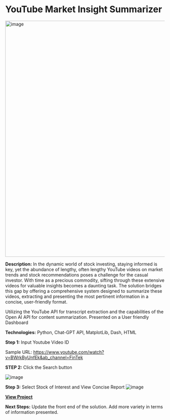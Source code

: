 # YouTube Market Insight Summarizer

<img width="743" alt="image" src="https://github.com/karan5patel/Karan_Portfolio/assets/149525806/bbd5c3d9-d23f-49da-8339-0bb38876256f">

**Description:** In the dynamic world of stock investing, staying informed is key, yet the abundance of lengthy, often lengthy YouTube videos on market trends and stock recommendations poses a challenge for the casual investor. With time as a precious commodity, sifting through these extensive videos for valuable insights becomes a daunting task. The solution bridges this gap by offering a comprehensive system designed to summarize these videos, extracting and presenting the most pertinent information in a concise, user-friendly format. 

Utilizing the YouTube API for transcript extraction and the capabilities of the Open AI API for content summarization. Presented on a User friendly Dashboard

**Technologies:** Python, Chat-GPT API, MatplotLib, Dash, HTML

**Step 1:** Input Youtube Video ID

Sample URL: https://www.youtube.com/watch?v=BWrkByUnfEk&ab_channel=FinTek

**STEP 2:** Click the Search button

![image](https://github.com/k22patel/Karan_Portfolio/assets/149525806/c60d61eb-aef4-4254-a2b0-4259e6962b1b)


**Step 3:** Select Stock of Interest and View Concise Report
![image](https://github.com/k22patel/Karan_Portfolio/assets/149525806/98a4fd7f-eaab-4811-b305-8c3575c009fd)




**[View Project](https://github.com/karan5patel/Youtube-Stock-Analysis)**

**Next Steps:** Update the front end of the solution. Add more variety in terms of information presented. 
